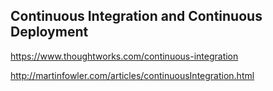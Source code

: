 Continuous Integration and Continuous Deployment
------------------------------------------------

https://www.thoughtworks.com/continuous-integration

http://martinfowler.com/articles/continuousIntegration.html

